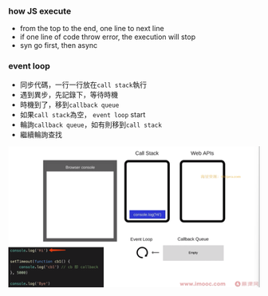 ### how JS execute

- from the top to the end, one line to next line
- if one line of code throw error, the execution will stop
- syn go first, then async

### event loop

- 同步代碼，一行一行放在`call stack`執行
- 遇到異步，先記錄下，等待時機
- 時機到了，移到`callback queue`
- 如果`call stack`為空， `event loop` start
- 輪詢`callback queue`，如有則移到`call stack`
- 繼續輪詢查找

![event lop](../../../assets/event%20loop.png)

